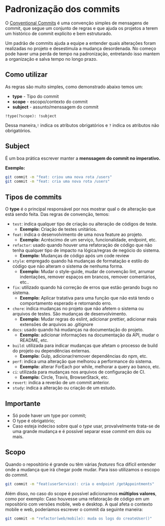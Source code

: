 # Padronização dos commits

O [Conventional Commits](https://www.conventionalcommits.org/en/v1.0.0/) é uma convenção simples de mensagens de commit, que segue um conjunto de regras e que ajuda os projetos a terem um histórico de commit explícito e bem estruturado.

Um padrão de commits ajuda a equipe a entender quais alterações foram realizadas no projeto e desestimula a mudança desordenada. No começo pode haver uma perda de tempo na padronização, entretando isso mantem a organização e salva tempo no longo prazo.

## Como utilizar

As regras são muito simples, como demonstrado abaixo temos um:
- **type** - Tipo do commit
- **scope** - escopo/contexto do commit
- **subject** - assunto/menssagem do commit

`!type(?scope): !subject`

Dessa maneira,`!` indica os atributos obrigatórios e `?` indica os atributos não obrigatórios.

## Subject

É um boa prática escrever manter a **menssagem do commit no imperativo.**

**Exemplo:**
````bash
git commit -m "feat: criou uma nova rota /users"
git commit -m "feat: cria uma nova rota /users"
````

## Tipos de commits

O **type** é o principal responsável por nos mostrar qual o de alteração que está sendo feita. Das regras de convenção, temos:

- `test`: indica qualquer tipo de criação ou alteração de códigos de teste.
    - **Exemplo:** Criação de testes unitários.
- `feat`: indica o desenvolvimento de uma nova feature ao projeto. 
    - **Exemplo:** Acréscimo de um serviço, funcionalidade, endpoint, etc.
- `refactor`: usado quando houver uma refatoração de código que não tenha qualquer tipo de impacto na lógica/regras de negócio do sistema. 
    - **Exemplo:** Mudanças de código após um code review
- `style`: empregado quando há mudanças de formatação e estilo do código que não alteram o sistema de nenhuma forma.
    - **Exemplo:** Mudar o style-guide, mudar de convenção lint, arrumar indentações, remover espaços em brancos, remover comentários, etc..
- `fix`: utilizado quando há correção de erros que estão gerando bugs no sistema.
    - **Exemplo:** Aplicar tratativa para uma função que não está tendo o comportamento esperado e retornando erro.
- `chore`: indica mudanças no projeto que não afetem o sistema ou arquivos de testes. São mudanças de desenvolvimento.
    - **Exemplo:** Mudar regras do eslint, adicionar prettier, adicionar mais extensões de arquivos ao .gitignore
- `docs`: usado quando há mudanças na documentação do projeto.
    - **Exemplo:** adicionar informações na documentação da API, mudar o README, etc.
- `build`: utilizada para indicar mudanças que afetam o processo de build do projeto ou dependências externas.
    - **Exemplo:** Gulp, adicionar/remover dependências do npm, etc.
- `perf`: indica uma alteração que melhorou a performance do sistema.
    - **Exemplo:** alterar ForEach por while, melhorar a query ao banco, etc.
- `ci`: utilizada para mudanças nos arquivos de configuração de CI.
    - **Exemplo:** Circle, Travis, BrowserStack, etc.
- `revert`: indica a reverão de um commit anterior.
- `study`: indica a alteração ou criação de um estudo.

## Importante

- Só pode haver um type por commit;
- O type é obrigatório;
- Caso esteja indeciso sobre qual o *type* usar, provalvelmente trata-se de uma grande mudança e é possível separar esse *commit* em dois ou mais.

## Scopo

Quando o repositório é grande ou têm várias *features* fica difícil entender onde a mudança que irá chegar pode mudar. Para isso utilizamos o escopo do *commit*.

````bash
git commit -m "feat(userService): cria o endpoint /getAppointments"
````

Além disso, no caso do scope é possível adicionarmos **múltiplos valores**, como por exemplo: Caso houvesse uma refatoração de código em um repositório com versões mobile, web e desktop. A qual afeta o contexto mobile e web, poderíamos escrever o commit da seguinte maneira:

````bash
git commit -m "refactor(web/mobile): muda os logs do createUser()"
````